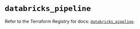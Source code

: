 # `databricks_pipeline`

Refer to the Terraform Registry for docs: [`databricks_pipeline`](https://registry.terraform.io/providers/databricks/databricks/1.79.1/docs/resources/pipeline).
